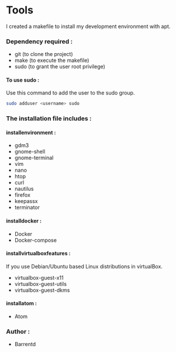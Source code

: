 # Tools
I created a makefile to install my development environment with apt.

### Dependency required :

- git (to clone the project)
- make (to execute the makefile)
- sudo (to grant the user root privilege)

#### To use sudo :

Use this command to add the user to the sudo group.

```sh
sudo adduser <username> sudo
```

### The installation file includes :

#### installenvironment :
- gdm3
- gnome-shell
- gnome-terminal
- vim
- nano
- htop
- curl
- nautilus
- firefox
- keepassx
- terminator

#### installdocker :
- Docker
- Docker-compose

#### installvirtualboxfeatures :
If you use Debian/Ubuntu based Linux distributions in virtualBox.
- virtualbox-guest-x11 
- virtualbox-guest-utils 
- virtualbox-guest-dkms

#### installatom :
- Atom

### Author :
- Barrentd
